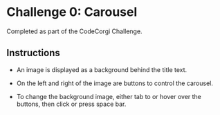 # Challenge 0: Carousel

Completed as part of the CodeCorgi Challenge.

## Instructions

- An image is displayed as a background behind the title text.

- On the left and right of the image are buttons to control the carousel.

- To change the background image, either tab to or hover over the buttons, then click or press space bar.
